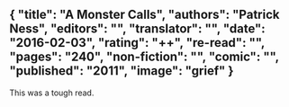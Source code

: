 {
 "title": "A Monster Calls",
 "authors": "Patrick Ness",
 "editors": "",
 "translator": "",
 "date": "2016-02-03",
 "rating": "++",
 "re-read": "",
 "pages": "240",
 "non-fiction": "",
 "comic": "",
 "published": "2011",
 "image": "grief"
}
---
This was a tough read.
